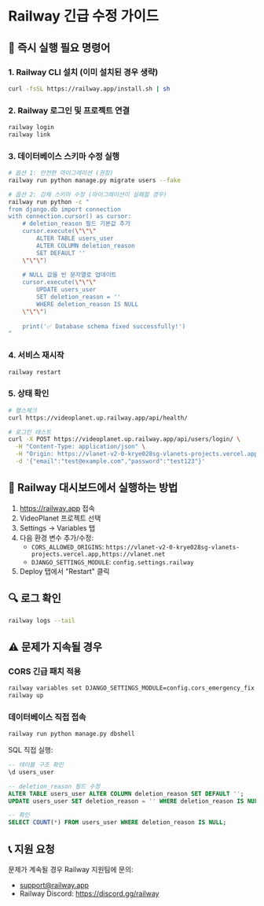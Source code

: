 # Railway 긴급 수정 가이드

## 🚨 즉시 실행 필요 명령어

### 1. Railway CLI 설치 (이미 설치된 경우 생략)
```bash
curl -fsSL https://railway.app/install.sh | sh
```

### 2. Railway 로그인 및 프로젝트 연결
```bash
railway login
railway link
```

### 3. 데이터베이스 스키마 수정 실행
```bash
# 옵션 1: 안전한 마이그레이션 (권장)
railway run python manage.py migrate users --fake

# 옵션 2: 강제 스키마 수정 (마이그레이션이 실패할 경우)
railway run python -c "
from django.db import connection
with connection.cursor() as cursor:
    # deletion_reason 필드 기본값 추가
    cursor.execute(\"\"\"
        ALTER TABLE users_user 
        ALTER COLUMN deletion_reason 
        SET DEFAULT ''
    \"\"\")
    
    # NULL 값을 빈 문자열로 업데이트
    cursor.execute(\"\"\"
        UPDATE users_user 
        SET deletion_reason = '' 
        WHERE deletion_reason IS NULL
    \"\"\")
    
    print('✅ Database schema fixed successfully!')
"
```

### 4. 서비스 재시작
```bash
railway restart
```

### 5. 상태 확인
```bash
# 헬스체크
curl https://videoplanet.up.railway.app/api/health/

# 로그인 테스트
curl -X POST https://videoplanet.up.railway.app/api/users/login/ \
  -H "Content-Type: application/json" \
  -H "Origin: https://vlanet-v2-0-krye028sg-vlanets-projects.vercel.app" \
  -d '{"email":"test@example.com","password":"test123"}'
```

## 📝 Railway 대시보드에서 실행하는 방법

1. https://railway.app 접속
2. VideoPlanet 프로젝트 선택
3. Settings → Variables 탭
4. 다음 환경 변수 추가/수정:
   - `CORS_ALLOWED_ORIGINS`: `https://vlanet-v2-0-krye028sg-vlanets-projects.vercel.app,https://vlanet.net`
   - `DJANGO_SETTINGS_MODULE`: `config.settings.railway`
5. Deploy 탭에서 "Restart" 클릭

## 🔍 로그 확인
```bash
railway logs --tail
```

## ⚠️ 문제가 지속될 경우

### CORS 긴급 패치 적용
```bash
railway variables set DJANGO_SETTINGS_MODULE=config.cors_emergency_fix
railway up
```

### 데이터베이스 직접 접속
```bash
railway run python manage.py dbshell
```

SQL 직접 실행:
```sql
-- 테이블 구조 확인
\d users_user

-- deletion_reason 필드 수정
ALTER TABLE users_user ALTER COLUMN deletion_reason SET DEFAULT '';
UPDATE users_user SET deletion_reason = '' WHERE deletion_reason IS NULL;

-- 확인
SELECT COUNT(*) FROM users_user WHERE deletion_reason IS NULL;
```

## 📞 지원 요청
문제가 계속될 경우 Railway 지원팀에 문의:
- support@railway.app
- Railway Discord: https://discord.gg/railway